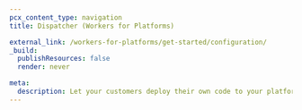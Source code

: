 ```yaml
---
pcx_content_type: navigation
title: Dispatcher (Workers for Platforms)

external_link: /workers-for-platforms/get-started/configuration/
_build:
  publishResources: false
  render: never

meta:
  description: Let your customers deploy their own code to your platform, and dynamically dispatch requests from your Worker to their Worker
---
```

